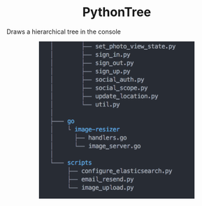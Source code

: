 <h1 align="center">PythonTree</h1>

<p>Draws a hierarchical tree in the console</p>

<p align="center">
  <img alt="Speed Racer" src="https://github.com/KirillArtemenko/PythonTree/blob/master/PythonTree-v1-16-07-2017@2x.png" width="356">
</p>
